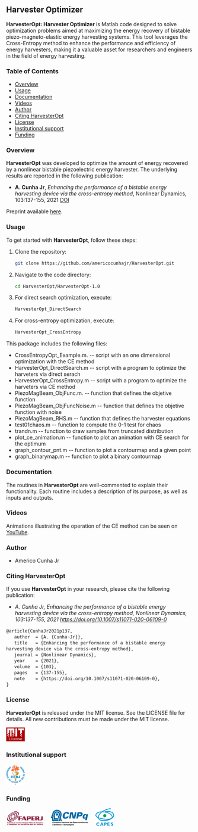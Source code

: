 ## Harvester Optimizer

**HarvesterOpt: Harvester Optimizer** is Matlab code designed to solve optimization problems aimed at maximizing the energy recovery of bistable piezo-magneto-elastic energy harvesting systems. This tool leverages the Cross-Entropy method to enhance the performance and efficiency of energy harvesters, making it a valuable asset for researchers and engineers in the field of energy harvesting.

### Table of Contents
- [Overview](#overview)
- [Usage](#usage)
- [Documentation](#documentation)
- [Videos](#videos)
- [Author](#author)
- [Citing HarvesterOpt](#citing-harvesteropt)
- [License](#license)
- [Institutional support](#institutional-support)
- [Funding](#funding)

### Overview
**HarvesterOpt** was developed to optimize the amount of energy recovered by a nonlinear bistable piezoelectric energy harvester. The underlying results are reported in the following publication:
- **A. Cunha Jr**, *Enhancing the performance of a bistable energy harvesting device via the cross-entropy method*, Nonlinear Dynamics, 103:137-155, 2021 <a href="https://doi.org/10.1007/s11071-020-06109-0" target="_blank">DOI</a>

Preprint available <a href="https://hal.archives-ouvertes.fr/hal-01531845v3" target="_blank">here</a>.

### Usage
To get started with **HarvesterOpt**, follow these steps:
1. Clone the repository:
   ```bash
   git clone https://github.com/americocunhajr/HarvesterOpt.git
   ```
2. Navigate to the code directory:
   ```bash
   cd HarvesterOpt/HarvesterOpt-1.0
   ```
3. For direct search optimization, execute:
   ```bash
   HarvesterOpt_DirectSearch
   ```
4. For cross-entropy optimization, execute:
   ```bash
   HarvesterOpt_CrossEntropy
   ```

This package includes the following files:
* CrossEntropyOpt_Example.m.  -- script with an one dimensional optimization with the CE method
* HarvesterOpt_DirectSearch.m -- script with a program to optimize the harveters via direct serach
* HarvesterOpt_CrossEntropy.m -- script with a program to optimize the harveters via CE method
* PiezoMagBeam_ObjFunc.m.     -- function that defines the objetive function
* PiezoMagBeam_ObjFuncNoise.m -- function that defines the objetive function with noise
* PiezoMagBeam_RHS.m          -- function that defines the harvester equations
* test01chaos.m               -- function to compute the 0-1 test for chaos
* trandn.m                    -- function to draw samples from truncated distribution
* plot_ce_animation.m         -- function to plot an animation with CE search for the optimum
* graph_contour_pnt.m         -- function to plot a contourmap and a given point
* graph_binarymap.m           -- function to plot a binary contourmap

### Documentation
The routines in **HarvesterOpt** are well-commented to explain their functionality. Each routine includes a description of its purpose, as well as inputs and outputs. 

### Videos
Animations illustrating the operation of the CE method can be seen on <a href="https://www.youtube.com/playlist?list=PLjNDdMKtfqVnU4QIubzpeE25szNEbEdBZ" target="_blank">YouTube</a>.

### Author
- Americo Cunha Jr

### Citing HarvesterOpt
If you use **HarvesterOpt** in your research, please cite the following publication:
- *A. Cunha Jr, Enhancing the performance of a bistable energy harvesting device via the cross-entropy method, Nonlinear Dynamics, 103:137-155, 2021 https://doi.org/10.1007/s11071-020-06109-0*

```
@article{CunhaJr2021p137,
   author  = {A. {Cunha~Jr}},
   title   = {Enhancing the performance of a bistable energy harvesting device via the cross-entropy method},
   journal = {Nonlinear Dynamics},
   year    = {2021},
   volume  = {103},
   pages   = {137-155},
   note    = {https://doi.org/10.1007/s11071-020-06109-0},
}
```

### License
**HarvesterOpt** is released under the MIT license. See the LICENSE file for details. All new contributions must be made under the MIT license.

<img src="logo/mit_license_red.png" width="10%"> 

### Institutional support

<img src="logo/logo_uerj_color.jpeg" width="10%">

### Funding

<img src="logo/faperj.jpg" width="20%"> &nbsp; &nbsp; <img src="logo/cnpq.png" width="20%"> &nbsp; &nbsp; <img src="logo/capes.png" width="10%">
